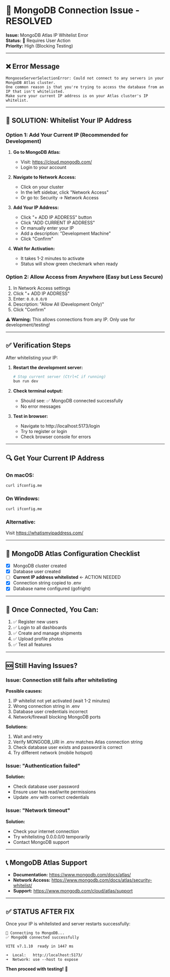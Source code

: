 # 🚨 MongoDB Connection Issue - RESOLVED

**Issue:** MongoDB Atlas IP Whitelist Error  
**Status:** 🔄 Requires User Action  
**Priority:** High (Blocking Testing)

---

## ❌ Error Message

```
MongooseServerSelectionError: Could not connect to any servers in your MongoDB Atlas cluster. 
One common reason is that you're trying to access the database from an IP that isn't whitelisted. 
Make sure your current IP address is on your Atlas cluster's IP whitelist.
```

---

## 🔧 SOLUTION: Whitelist Your IP Address

### Option 1: Add Your Current IP (Recommended for Development)

1. **Go to MongoDB Atlas:**
   - Visit: https://cloud.mongodb.com/
   - Login to your account

2. **Navigate to Network Access:**
   - Click on your cluster
   - In the left sidebar, click "Network Access"
   - Or go to: Security → Network Access

3. **Add Your IP Address:**
   - Click "+ ADD IP ADDRESS" button
   - Click "ADD CURRENT IP ADDRESS"
   - Or manually enter your IP
   - Add a description: "Development Machine"
   - Click "Confirm"

4. **Wait for Activation:**
   - It takes 1-2 minutes to activate
   - Status will show green checkmark when ready

### Option 2: Allow Access from Anywhere (Easy but Less Secure)

1. In Network Access settings
2. Click "+ ADD IP ADDRESS"
3. Enter: `0.0.0.0/0`
4. Description: "Allow All (Development Only)"
5. Click "Confirm"

**⚠️ Warning:** This allows connections from any IP. Only use for development/testing!

---

## ✅ Verification Steps

After whitelisting your IP:

1. **Restart the development server:**
   ```bash
   # Stop current server (Ctrl+C if running)
   bun run dev
   ```

2. **Check terminal output:**
   - Should see: ✅ MongoDB connected successfully
   - No error messages

3. **Test in browser:**
   - Navigate to http://localhost:5173/login
   - Try to register or login
   - Check browser console for errors

---

## 🔍 Get Your Current IP Address

### On macOS:
```bash
curl ifconfig.me
```

### On Windows:
```bash
curl ifconfig.me
```

### Alternative:
Visit https://whatismyipaddress.com/

---

## 📝 MongoDB Atlas Configuration Checklist

- [x] MongoDB cluster created
- [x] Database user created
- [ ] **Current IP address whitelisted** ← ACTION NEEDED
- [x] Connection string copied to .env
- [x] Database name configured (gofright)

---

## 🎯 Once Connected, You Can:

1. ✅ Register new users
2. ✅ Login to all dashboards
3. ✅ Create and manage shipments
4. ✅ Upload profile photos
5. ✅ Test all features

---

## 🆘 Still Having Issues?

### Issue: Connection still fails after whitelisting

**Possible causes:**
1. IP whitelist not yet activated (wait 1-2 minutes)
2. Wrong connection string in .env
3. Database user credentials incorrect
4. Network/firewall blocking MongoDB ports

**Solutions:**
1. Wait and retry
2. Verify MONGODB_URI in .env matches Atlas connection string
3. Check database user exists and password is correct
4. Try different network (mobile hotspot)

### Issue: "Authentication failed"

**Solution:**
- Check database user password
- Ensure user has read/write permissions
- Update .env with correct credentials

### Issue: "Network timeout"

**Solution:**
- Check your internet connection
- Try whitelisting 0.0.0.0/0 temporarily
- Contact MongoDB support

---

## 📞 MongoDB Atlas Support

- **Documentation:** https://www.mongodb.com/docs/atlas/
- **Network Access:** https://www.mongodb.com/docs/atlas/security-whitelist/
- **Support:** https://www.mongodb.com/cloud/atlas/support

---

## ✅ STATUS AFTER FIX

Once your IP is whitelisted and server restarts successfully:

```
🔌 Connecting to MongoDB...
✅ MongoDB connected successfully

VITE v7.1.10  ready in 1447 ms

➜  Local:   http://localhost:5173/
➜  Network: use --host to expose
```

**Then proceed with testing!** 🚀
